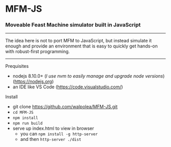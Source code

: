 # MFM-JS

### Moveable Feast Machine simulator built in JavaScript

---

The idea here is not to port MFM to JavaScript, but instead simulate it enough and provide an environment that is easy to quickly get hands-on with robust-first programming.

---

Prequisites

- nodejs 8.10.0+ (_I use nvm to easily manage and upgrade node versions_) (https://nodejs.org)
- an IDE like VS Code (https://code.visualstudio.com/)

Install

- git clone https://github.com/walpolea/MFM-JS.git
- `cd MFM-JS`
- `npm install`
- `npm run build`
- serve up index.html to view in browser
  - you can `npm install -g http-server`
  - and then `http-server ./dist`
